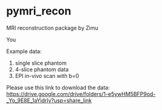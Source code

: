 # pymri_recon

MRI reconstruction package by Zimu 

You 

Example data: 
1. single slice phantom
2. 4-slice phantom data
3. EPI in-vivo scan with b=0 

Please use this link to download the data: https://drive.google.com/drive/folders/1-e5ywHM5BFP9od-_Yo_9E8E_1aYidrIy?usp=share_link


